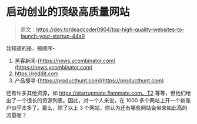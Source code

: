 # 启动创业的顶级高质量网站

> 原文：<https://dev.to/deadcoder0904/top-high-quality-websites-to-launch-your-startup-44a9>

我知道的是，按顺序-

1.  黑客新闻-[https://news.ycombinator.com](https://news.ycombinator.com)
2.  https://reddit.com
3.  产品搜寻-[https://producthunt.com](https://producthunt.com)

还有许多其他资源，如 https://startupmate.flammate.com、T2 等等，但他们给出了一个很长的资源列表。因此，对一个人来说，在 1000 多个网站上开一个新账户似乎太多了。那么，除了以上 3 个网站，你认为还有哪些网站会带来如此高的流量呢？